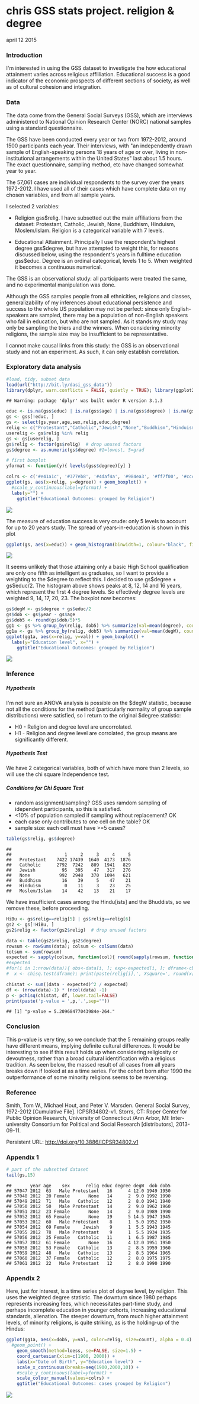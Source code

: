 # chris GSS stats project. religion & degree
april 12 2015  


### Introduction

I'm interested in using the GSS dataset to investigate the how educational attainment varies across religious affliliation.
Educational success is a good indicator of the economic prospects of different sections of society, as well as of cultural cohesion and integration.

### Data

The data come from the General Social Surveys (GSS), which are interviews administered to National Opinion Research Center (NORC) national samples using a standard questionnaire. 

The GSS have been conducted every year or two from 1972-2012, around 1500 participants each year. Their interviews, with "an independently drawn sample of English-speaking persons 18 years of age or over, living in non-institutional arrangements within the United States" last about 1.5 hours. The exact questionnaire, sampling method, etc have changed somewhat year to year. 

The 57,061 cases are individual respondents to the survey over the years 1972-2012. I have used all of their cases which have complete data on my chosen variables, and from all sample years. 

I selected 2 variables:

* Religion gss\$relig. I have subsetted out the main affiliations from the dataset: Protestant, Catholic, Jewish, None, Buddhism, Hinduism, Moslem/Islam. Religion is a categorical variable with 7 levels. 

* Educational Attainment. Principally I use the respondent's highest degree gss\$degree, but have attempted to weight this, for reasons discussed below, using the respondent's years in fulltime education gss\$educ. Degree is an ordinal categorical, levels 1 to 5. When weighted it becomes a continuous numerical.

The GSS is an observational study: all participants were treated the same, and no experimental manipulation was done.

Although the GSS samples people from all ethnicities, religions and classes, generalizability of my inferences about educational persistence and success to the whole US population may not be perfect: since only English-speakers are sampled, there may be a population of non-English speakers who fail in education, but who are not sampled. As it stands my study may only be sampling the triers and the winners. 
When considering minority religions, the sample size may be insufficient to be representative. 

I cannot make causal links from this study: the GSS is an observational study and not an experiment. As such, it can only establish correlation.

### Exploratory data analysis


```r
#load, tidy, subset data
load(url("http://bit.ly/dasi_gss_data"))
library(dplyr, warn.conflicts = FALSE, quietly = TRUE); library(ggplot2)
```

```
## Warning: package 'dplyr' was built under R version 3.1.3
```

```r
educ <- is.na(gss$educ) | is.na(gss$age) | is.na(gss$degree) | is.na(gss$year) | gss$educ<1
gs <- gss[!educ, ]
gs <- select(gs,year,age,sex,relig,educ,degree)
relig <- c("Protestant","Catholic","Jewish","None","Buddhism","Hinduism","Moslem/Islam")
userelig <- gs$relig %in% relig
gs <- gs[userelig, ]
gs$relig <- factor(gs$relig)  # drop unused factors
gs$degree <- as.numeric(gs$degree) #1=lowest, 5=grad

# first boxplot
yformat <- function(y){ levels(gss$degree)[y] }

colrs <- c('#e41a1c', '#377eb8', '#4daf4a', '#984ea3', '#ff7f00', '#cccc33', '#a65628')
ggplot(gs, aes(x=relig, y=degree)) + geom_boxplot() +
  #scale_y_continuous(label=yformat) + 
  labs(y="") +
	ggtitle("Educational Outcomes: grouped by Religion")
```

![](religion_and_degree_files/figure-html/unnamed-chunk-1-1.png) 

The measure of education success is very crude: only 5 levels to account for up to 20 years study. The spread of years-in-education is shown in this plot


```r
ggplot(gs, aes(x=educ)) + geom_histogram(binwidth=1, colour="black", fill="white") + labs(y="", x="") 
```

![](religion_and_degree_files/figure-html/unnamed-chunk-2-1.png) 

It seems unlikely that those attaining only a basic High School qualification are only one fifth as intelligent as graduates, so I want to provide a weighting to the \$degree to reflect this. I decided to use gs\$degree + gs\$educ/2. The histogram above shows peaks at 8, 12, 14 and 16 years, which represent the first 4 degree levels. So effectively degree levels are weighted 9, 14, 17, 20, 23.
The boxplot now becomes:


```r
gs$degW <- gs$degree + gs$educ/2
gs$dob <- gs$year - gs$age
gs$dob5 <- round(gs$dob/5)*5
gg1 <- gs %>% group_by(relig, dob5) %>% summarize(val=mean(degree), count=n())
gg1a <- gs %>% group_by(relig, dob5) %>% summarize(val=mean(degW), count=n())
ggplot(gg1a, aes(x=relig, y=val)) + geom_boxplot() +
  labs(y="Education level", x="") +
	ggtitle("Educational Outcomes: grouped by Religion")
```

![](religion_and_degree_files/figure-html/unnamed-chunk-3-1.png) 

### Inference

##### Hypothesis

I'm not sure an ANOVA analysis is possible on the \$degW statistic, because not all the conditions for the method (particularly normality of group sample distributions) were satisfied, so I return to the original \$degree statistic: 

* H0 - Religion and degree level are uncorrolated. 
* H1 - Religion and degree level are corrolated, the group means are significantly different.

##### Hypothesis Test

We have 2 categorical variables, both of which have more than 2 levels, so will use the chi square Independence test. 

##### Conditions for Chi Square Test
* random assignment/sampling? GSS uses ramdom sampling of idependent participants, so this is satisfied.
* <10% of population sampled if sampling without replacement? OK
* each case only contributes to one cell on the table? OK
* sample size: each cell must have >=5 cases?


```r
table(gs$relig, gs$degree)
```

```
##               
##                    1     2     3     4     5
##   Protestant    7422 17439  1640  4173  1876
##   Catholic      2792  7242   809  1941   829
##   Jewish          95   395    47   317   276
##   None           992  2948   370  1094   621
##   Buddhism        16    39     5    47    21
##   Hinduism         0    11     3    23    25
##   Moslem/Islam    14    42    13    21    17
```

We have insufficient cases among the Hindu[ists] and the Bhuddists, so we remove these, before proceeding. 
    

```r
HiBu <- gs$relig==relig[5] | gs$relig==relig[6]
gs2 <- gs[!HiBu, ]
gs2$relig <- factor(gs2$relig)  # drop unused factors

data <- table(gs2$relig, gs2$degree)
rowsum <- rowSums(data); colsum <- colSums(data)
totsum <- sum(rowsum)
expected <- sapply(colsum, function(col){ round(sapply(rowsum, function(row){ row*col/totsum })) })
#expected
#for(i in 1:nrow(data)){ obs<-data[i, ]; exp<-expected[i, ]; dframe<-cbind(obs,exp); 
#  x <- chisq.test(dframe); print(paste(relig[i],', Xsquare=', round(x[[1]]),', p-value=', round(x[[3]],4),sep="")) }

chistat <- sum((data - expected)^2 / expected)
df <- (nrow(data)-1) * (ncol(data) -1)
p <- pchisq(chistat, df, lower.tail=FALSE)
print(paste('p-value = ',p,'.',sep=""))
```

```
## [1] "p-value = 5.20968477043984e-264."
```

### Conclusion

This p-value is very tiny, so we conclude that the 5 remaining groups really have different means, implying definite cultural differences. It would be interesting to see if this result holds up when considering religiosity or devoutness, rather than a broad cultural identification with a religious tradition. As seen below, the massed result of all cases from all years breaks down if looked at as a time series. For the cohort born after 1990 the outperformance of some minority religions seems to be reversing.

### Reference 

Smith, Tom W., Michael Hout, and Peter V. Marsden. General Social Survey, 1972-2012 [Cumulative File]. ICPSR34802-v1. Storrs, CT: Roper Center for Public Opinion Research, University of Connecticut /Ann Arbor, MI: Inter-university Consortium for Political and Social Research [distributors], 2013-09-11. 

Persistent URL: http://doi.org/10.3886/ICPSR34802.v1

### Appendix 1


```r
# part of the subsetted dataset
tail(gs,15)
```

```
##       year age    sex      relig educ degree degW  dob dob5
## 57047 2012  63   Male Protestant   16      4 12.0 1949 1950
## 57048 2012  20 Female       None   14      2  9.0 1992 1990
## 57049 2012  71   Male   Catholic   12      2  8.0 1941 1940
## 57050 2012  50   Male Protestant   14      2  9.0 1962 1960
## 57051 2012  23 Female       None   14      2  9.0 1989 1990
## 57052 2012  65 Female       None   19      5 14.5 1947 1945
## 57053 2012  60   Male Protestant    8      1  5.0 1952 1950
## 57054 2012  69 Female     Jewish    9      1  5.5 1943 1945
## 57055 2012  78   Male Protestant    9      1  5.5 1934 1935
## 57056 2012  25 Female   Catholic   11      1  6.5 1987 1985
## 57057 2012  61 Female       None   16      4 12.0 1951 1950
## 57058 2012  53 Female   Catholic   13      2  8.5 1959 1960
## 57059 2012  48   Male   Catholic   13      2  8.5 1964 1965
## 57060 2012  37 Female   Catholic   12      2  8.0 1975 1975
## 57061 2012  22   Male Protestant   12      2  8.0 1990 1990
```

### Appendix 2

Here, just for interest, is a time series plot of degree level, by religion. This uses the weighted degree statistic. The downturn since 1980 perhaps represents increasing fees, which necessitates part-time study, and perhaps incomplete education in younger cohorts, increasing educational standards, alienation. The steeper downturn, from much higher attainment levels, of minority religions, is quite striking, as is the holding-up of the Hindus:


```r
ggplot(gg1a, aes(x=dob5, y=val, color=relig, size=count), alpha = 0.4) + 
  #geom_point() + 
	geom_smooth(method=loess, se=FALSE, size=1.5) +
	coord_cartesian(xlim=c(1900, 2000)) + 
	labs(x="Date of Birth", y="Education level")  +
	scale_x_continuous(breaks=seq(1900,2000,10)) +
	#scale_y_continuous(label=yformat) +
	scale_colour_manual(values=colrs) +
	ggtitle("Educational Outcomes: cases grouped by Religion")
```

![](religion_and_degree_files/figure-html/unnamed-chunk-7-1.png) 

